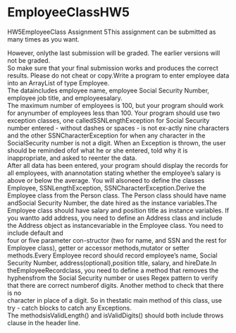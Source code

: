 # EmployeeClassHW5
HW5EmployeeClass
Assignment 5This assignment can be submitted as many times as you want.  

However, onlythe last submission will be graded.  The earlier versions will not be graded.  
So make sure that your final submission works and produces the correct results.  Please do 
not cheat or copy.Write  a  program  to  enter  employee  data  into  an  ArrayList  of  type  Employee.  
The  dataincludes employee name,  employee Social Security Number,  employee job title,  and employeesalary.  
The  maximum  number  of  employees  is  100,  but  your  program  should  work  for  anynumber of employees less than 100. 
Your program should use two exception classes, one calledSSNLengthException for Social Security number 
entered - without dashes or spaces - is not ex-actly nine characters and the other SSNCharacterException 
for when any character in the SocialSecurity number is not a digit.  When an Exception is thrown, the user 
should be reminded ofof what he or she entered, told why it is inappropriate, and asked to reenter the data.  
After all data has been entered, your program should display the records for all employees, with anannotation stating 
whether the employee’s salary is above or below the average.  You will alsoneed to define the classes Employee,
SSNLengthException, SSNCharacterException.Derive the Employee class from the Person class.  The Person class should
have name andSocial Security Number, the date hired as the instance variables.The Employee class should have salary 
and position title as instance variables.  If you wantto add address, you need to define an Address class and include 
the Address object as instancevariable  in  the  Employee  class.   You  need  to  include  default  and  
four  or  five  parameter  con-structor (two for name, and SSN and the rest for Employee class), 
getter or accessor methods,mutator or setter methods.Every Employee record should record employee’s name, 
Social Security Number, address(optional),position title, salary, and hireDate.In  theEmployeeRecordclass, 
you  need  to  define  a  method  that  removes  the  hyphensfrom the Social Security number or uses Regex 
pattern to verify that there are correct numberof  digits.   Another  method  to  check  that  there  is  no  
character  in  place  of  a  digit.   So  in  thestatic main method of this class, use try - catch blocks to catch 
any Exceptions.  
The methodsisValidLength() and isValidDigits() should both include throws clause in the header line.
